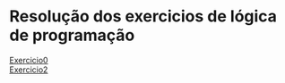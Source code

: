 # Resolução dos exercicios de lógica de programação
[Exercicio0](Exercicio0.txt) <br>
[Exercicio2](./exercicio-2.alg) <br>
